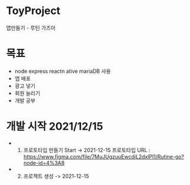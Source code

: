 # ToyProject
앱만들기 - 루틴 가즈아 

# 목표 
- node express reactn ative mariaDB 사용
- 앱 배포
- 광고 넣기
- 회원 늘리기
- 개발 공부

# 개발 시작 2021/12/15
 - 1. 프로토타입 만들기 Start -> 2021-12-15 프로토타입 URL : https://www.figma.com/file/7MuJUgzuuEwcdjL2dxlPl1/Rutine-go?node-id=4%3A8
 - 2. 프로젝트 생성 -> 2021-12-15
